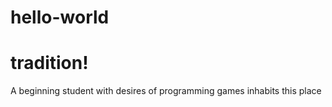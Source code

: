 # hello-world
tradition!
=========
A beginning student with desires of programming games inhabits this place
